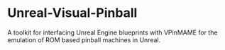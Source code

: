 # Unreal-Visual-Pinball
A toolkit for interfacing Unreal Engine blueprints with VPinMAME for the emulation of ROM based pinball machines in Unreal.
